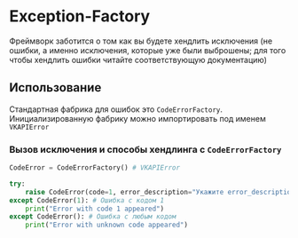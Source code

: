 # Exception-Factory

Фреймворк заботится о том как вы будете хендлить исключения (не ошибки, а именно исключения, которые уже были выброшены; для того чтобы хендлить ошибки читайте соответствующую документацию)

## Использование

Стандартная фабрика для ошибок это `CodeErrorFactory`. Инициализированную фабрику можно импортировать под именем `VKAPIError`

### Вызов исключения и способы хендлинга с `CodeErrorFactory`

```python
CodeError = CodeErrorFactory() # VKAPIError

try:
    raise CodeError(code=1, error_description="Укажите error_description чтобы произвести выброс исключения")
except CodeError(1): # Ошибка с кодом 1
    print("Error with code 1 appeared")
except CodeError(): # Ошибка с любым кодом
    print("Error with unknown code appeared")
```

